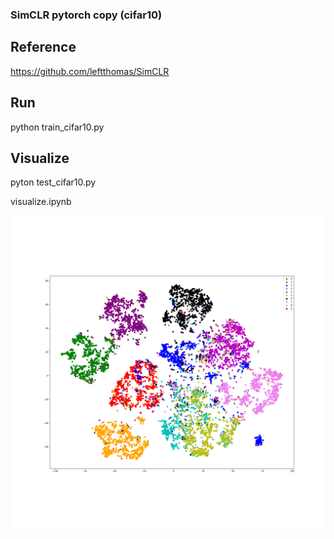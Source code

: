 ### SimCLR pytorch copy (cifar10)

## Reference

https://github.com/leftthomas/SimCLR

## Run

python train_cifar10.py

## Visualize

pyton test_cifar10.py

visualize.ipynb

![Feature embedding visualization](tsne.png)
